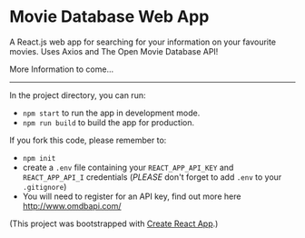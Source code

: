 # Movie Database Web App 

A React.js web app for searching for your information on your favourite movies. Uses Axios and The Open Movie Database API!

More Information to come...

---
In the project directory, you can run:
- `npm start` to run the app in development mode.
- `npm run build` to build the app for production.

If you fork this code, please remember to:
- `npm init`
- create a `.env` file containing your `REACT_APP_API_KEY` and `REACT_APP_API_I` credentials (*PLEASE* don't forget to add `.env` to your `.gitignore`)
- You will need to register for an API key, find out more here <http://www.omdbapi.com/>

(This project was bootstrapped with [Create React App](https://github.com/facebook/create-react-app).)
